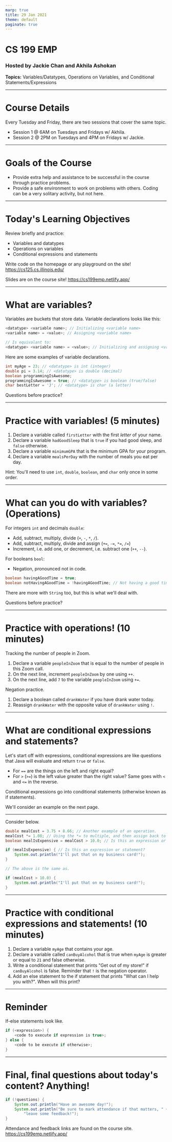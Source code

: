 ```yaml
---
marp: true
title: 29 Jan 2021
theme: default
paginate: true
---
```


# <!-- fit --> CS 199 EMP

### Hosted by Jackie Chan and Akhila Ashokan

**Topics:** Variables/Datatypes, Operations on Variables, and Conditional Statements/Expressions

---

# Course Details

Every Tuesday and Friday, there are two sessions that cover the same topic.

- Session 1 @ 6AM on Tuesdays and Fridays w/ Akhila.
- Session 2 @ 2PM on Tuesdays and 4PM on Fridays w/ Jackie.

---

# Goals of the Course

- Provide extra help and assistance to be successful in the course through practice problems.
- Provide a safe environment to work on problems with others. Coding can be a very solitary activity, but not here. 

---
# Today's Learning Objectives

Review briefly and practice:
- Variables and datatypes
- Operations on variables
- Conditional expressions and statements

Write code on the homepage or any playground on the site!
https://cs125.cs.illinois.edu/

Slides are on the course site!
https://cs199emp.netlify.app/

---
# What are variables?

Variables are buckets that store data. Variable declarations looks like this:
```java
<datatype> <variable name>; // Initializing <variable name>
<variable name> = <value>; // Assigning <variable name>

// Is equivalant to:
<datatype> <variable name> = <value>; // Initializing and assigning <variable_name>
```

Here are some examples of variable declarations.
```java
int myAge = 23; // <datatype> is int (integer)
double pi = 3.14; // <datatype> is double (decimal)
boolean programmingIsAwesome;
programmingIsAwesome = true; // <datatype> is boolean (true/false)
char bestLetter = 'J'; // <datatype> is char (a letter)
```

Questions before practice?

---

# Practice with variables! (5 minutes)

1. Declare a variable called `firstLetter` with the first *letter* of your name.
2. Declare a variable `hadGoodSleep` that is `true` if you had good sleep, and `false` otherwise.
3. Declare a variable `minimumGPA` that is the minimum GPA for your program.
4. Declare a variable `mealsPerDay` with the number of meals you eat per day.

Hint: You'll need to use `int`, `double`, `boolean`, and `char` only once in some order.

---

# What can you do with variables? (Operations)

For integers `int` and decimals `double`:
- Add, subtract, multiply, divide (`+`, `-`, `*`, `/`).
- Add, subtract, multiply, divide and assign (`+=`, `-=`, `*=`, `/=`)
- Increment, i.e. add one, or decrement, i.e. subtract one (`++`, `--`).

For booleans `bool`:
- Negation, pronounced not in code.
```java
boolean havingAGoodTime = true;
boolean notHavingAGoodTime = !havingAGoodTime; // Not having a good time.
```

There are more with `String` too, but this is what we'll deal with.

Questions before practice?

---

# Practice with operations! (10 minutes)

Tracking the number of people in Zoom.
1. Declare a variable `peopleInZoom` that is equal to the number of people in this Zoom call.
2. On the next line, increment `peopleInZoom` by one using `++`.
3. On the next line, add `7` to the variable `peopleInZoom` using `+=`.

Negation practice.
1. Declare a boolean called `drankWater` if you have drank water today.
2. Reassign `drankWater` with the opposite value of `drankWater` using `!`.

---



# What are conditional expressions and statements?

Let's start off with expressions, conditional expressions are like questions that Java will evaluate and return `true` or `false`.
- For `==` are the things on the left and right equal?
- For `>` (`>=`) is the left value greater than the right value? Same goes with `<` and `<=` in the reverse.

Conditional expressions go into conditional statements (otherwise known as if statements).

We'll consider an example on the next page.

---
Consider below.

```java
double mealCost = 3.75 + 8.66; // Another example of an operation.
mealCost *= 1.08; // Using the *= to multiple, and then assign back to mealCost.
boolean mealIsExpensive = mealCost > 10.0; // Is this an expression or statement?

if (mealIsExpensive) { // Is this an expression or statement?
    System.out.println("I'll put that on my business card!");
}

// The above is the same as.

if (mealCost > 10.0) {
    System.out.println("I'll put that on my business card!");
}

```

---

# Practice with conditional expressions and statements! (10 minutes)

1. Declare a variable `myAge` that contains your age.
2. Declare a variable called `canBuyAlcohol` that is true when `myAge` is greater or equal to `21` and false otherwise.
3. Write a conditional statement that prints "Get out of my store!" if `canBuyAlcohol` is false. Reminder that `!` is the negation operator.
4. Add an else statement to the if statement that prints "What can I help you with?". When will this print?

---

# Reminder

If-else statements look like.
```java
if (<expression>) {
    <code to execute if expression is true>;
} else {
    <code to be execute if otherwise>;
}
```

---

# Final, final questions about today's content? Anything!

```java
if (!questions) {
    System.out.println("Have an awesome day!");
    System.out.println("Be sure to mark attendance if that matters, " +
        "leave some feedback!");
}
```

Attendance and feedback links are found on the course site.
https://cs199emp.netlify.app/

<!-- --- 

# Solutions Section

---
# Practice with variables! (Solution)
```java
char firstLetter = 'J'; // Note the single quotation.
boolean hadGoodSleep = true; // Note that true and false are lowercased!
double minimumGPA = 3.0;
int mealsPerDay = 3; // Okay, maybe more than that.
```

---

# Practice with operations! (Solution)

Tracking the number of people in Zoom.
```java
int peopleInZoom = 13;
peopleInZoom++;
peopleInZoom += 7; // Notice that I don't need int here again.
```

Negation practice.
```java
boolean drankWater = true;
drankWater = !drankWater; // drankWater is now false.
```

Questions?

---

# Practice with conditional expressions and statements! (Solution)

```java
int myAge = 23;
boolean canBuyAlcohol = myAge >= 21;

if (!canBuyAlcohol) { // "If cannot buy alcohol."
    System.out.println("Get out of my store!");
} else {
    System.out.println("What can I help you with?");
}
```
--- -->
